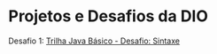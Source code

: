 # Projetos e Desafios da DIO

Desafio 1: 
[Trilha Java Básico - Desafio: Sintaxe](https://github.com/digitalinnovationone/trilha-java-basico/blob/main/desafios/sintaxe/README.md)
